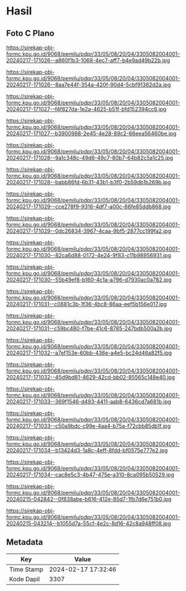 # Hasil

## Foto C Plano

https://sirekap-obj-formc.kpu.go.id/9068/pemilu/pdpr/33/05/08/20/04/3305082004001-20240217-171026--a860f1b3-1068-4ec7-aff7-b4e9ad49b22b.jpg

https://sirekap-obj-formc.kpu.go.id/9068/pemilu/pdpr/33/05/08/20/04/3305082004001-20240217-171026--8aa7e44f-354a-420f-90d4-5cbf91362d2a.jpg

https://sirekap-obj-formc.kpu.go.id/9068/pemilu/pdpr/33/05/08/20/04/3305082004001-20240217-171027--f4f827da-1e2a-4625-b51f-bfd152394cc6.jpg

https://sirekap-obj-formc.kpu.go.id/9068/pemilu/pdpr/33/05/08/20/04/3305082004001-20240217-171027--b3900988-2e45-4e28-89c2-66eea56460be.jpg

https://sirekap-obj-formc.kpu.go.id/9068/pemilu/pdpr/33/05/08/20/04/3305082004001-20240217-171028--9a1c348c-49d6-49c7-80b7-64b82c5a1c25.jpg

https://sirekap-obj-formc.kpu.go.id/9068/pemilu/pdpr/33/05/08/20/04/3305082004001-20240217-171028--babb86fd-6b31-43b1-b3f0-2b59db1b269b.jpg

https://sirekap-obj-formc.kpu.go.id/9068/pemilu/pdpr/33/05/08/20/04/3305082004001-20240217-171029--cce278f9-9316-4df7-a00c-66fe85ddb868.jpg

https://sirekap-obj-formc.kpu.go.id/9068/pemilu/pdpr/33/05/08/20/04/3305082004001-20240217-171029--0dc26834-3967-4caa-9bf5-2877cc199fa2.jpg

https://sirekap-obj-formc.kpu.go.id/9068/pemilu/pdpr/33/05/08/20/04/3305082004001-20240217-171030--82ca6d88-0172-4e24-9f83-c11b98956931.jpg

https://sirekap-obj-formc.kpu.go.id/9068/pemilu/pdpr/33/05/08/20/04/3305082004001-20240217-171030--55b49ef8-b160-4c1a-a796-d7930ac0a782.jpg

https://sirekap-obj-formc.kpu.go.id/9068/pemilu/pdpr/33/05/08/20/04/3305082004001-20240217-171031--c0881c3b-1f36-4bc8-86aa-eef5b156e017.jpg

https://sirekap-obj-formc.kpu.go.id/9068/pemilu/pdpr/33/05/08/20/04/3305082004001-20240217-171031--c59bc480-f7be-41c6-8785-247bdb500a2b.jpg

https://sirekap-obj-formc.kpu.go.id/9068/pemilu/pdpr/33/05/08/20/04/3305082004001-20240217-171032--a7ef153e-60bb-436e-a4e5-bc24d46a82f5.jpg

https://sirekap-obj-formc.kpu.go.id/9068/pemilu/pdpr/33/05/08/20/04/3305082004001-20240217-171032--45d9bd81-4629-42cd-bb02-85565c148e40.jpg

https://sirekap-obj-formc.kpu.go.id/9068/pemilu/pdpr/33/05/08/20/04/3305082004001-20240217-171033--369f1546-d493-4411-aab8-6436cd7a681b.jpg

https://sirekap-obj-formc.kpu.go.id/9068/pemilu/pdpr/33/05/08/20/04/3305082004001-20240217-171033--c50a9bdc-c99e-4aa4-b75a-f72cbb85db1f.jpg

https://sirekap-obj-formc.kpu.go.id/9068/pemilu/pdpr/33/05/08/20/04/3305082004001-20240217-171034--b13424d3-1a8c-4eff-8fdd-bf0575e777e2.jpg

https://sirekap-obj-formc.kpu.go.id/9068/pemilu/pdpr/33/05/08/20/04/3305082004001-20240217-171034--cac8e5c3-4b47-475e-a310-8ca095b50529.jpg

https://sirekap-obj-formc.kpu.go.id/9068/pemilu/pdpr/33/05/08/20/04/3305082004001-20240215-042842--0f838abe-b616-412e-85d7-1fb7d6e751b0.jpg

https://sirekap-obj-formc.kpu.go.id/9068/pemilu/pdpr/33/05/08/20/04/3305082004001-20240215-043214--b1055d7a-55cf-4e2c-8d16-42c8a948ff08.jpg


## Metadata

| Key        | Value               |
| ---------- | ------------------- |
| Time Stamp | 2024-02-17 17:32:46 |
| Kode Dapil | 3307                |



